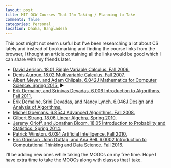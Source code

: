 ```yaml
---
layout: post
title: MIT OCW Courses That I'm Taking / Planning to Take
comments: false
categories: Personal
location: Dhaka, Bangladesh
---
```


This post might not seem useful but I've been researching a lot about CS lately and instead of bookmarking and finding the course links from the browser, I thought an article containing all the links would be good which I can share with my friends later. 

* <a href="https://ocw.mit.edu/courses/mathematics/18-01-single-variable-calculus-fall-2006/" target="_blank">David Jerison. 18.01 Single Variable Calculus. Fall 2006.</a>
* <a href="https://ocw.mit.edu/courses/mathematics/18-02-multivariable-calculus-fall-2007/" target="_blank">Denis Auroux. 18.02 Multivariable Calculus. Fall 2007.</a>
* <a href="https://ocw.mit.edu/courses/electrical-engineering-and-computer-science/6-042j-mathematics-for-computer-science-spring-2015/index.htm" target="_blank">Albert Meyer, and Adam Chlipala. 6.042J Mathematics for Computer Science. Spring 2015.</a> &#x25B6;
* <a href="https://ocw.mit.edu/courses/electrical-engineering-and-computer-science/6-006-introduction-to-algorithms-fall-2011/index.htm" target="_blank">Erik Demaine, and Srinivas Devadas. 6.006 Introduction to Algorithms. Fall 2011.</a>
* <a href="https://ocw.mit.edu/courses/electrical-engineering-and-computer-science/6-046j-design-and-analysis-of-algorithms-spring-2015/index.htm" target="_blank">Erik Demaine, Srini Devadas, and Nancy Lynch. 6.046J Design and Analysis of Algorithms.</a>
* <a href="https://ocw.mit.edu/courses/electrical-engineering-and-computer-science/6-854j-advanced-algorithms-fall-2008/" target="_blank">Michel Goemans. 6.854J Advanced Algorithms. Fall 2008.</a>
* <a href="https://ocw.mit.edu/courses/mathematics/18-06-linear-algebra-spring-2010/" target="_blank">Gilbert Strang. 18.06 Linear Algebra. Spring 2010.</a>
* <a href="https://ocw.mit.edu/courses/mathematics/18-05-introduction-to-probability-and-statistics-spring-2014/" target="_blank">Jeremy Orloff, and Jonathan Bloom. 18.05 Introduction to Probability and Statistics. Spring 2014.</a>
* <a href="https://ocw.mit.edu/courses/electrical-engineering-and-computer-science/6-034-artificial-intelligence-fall-2010/" target="_blank">Patrick Winston. 6.034 Artificial Intelligence. Fall 2010.</a>
* <a href="https://ocw.mit.edu/courses/electrical-engineering-and-computer-science/6-0002-introduction-to-computational-thinking-and-data-science-fall-2016/" target="_blank">Eric Grimson, John Guttag, and Ana Bell. 6.0002 Introduction to Computational Thinking and Data Science. Fall 2016.</a>


I'll be adding new ones while taking the MOOCs on my free time. Hope I have extra time to take the MOOCs along with classes that I take.
